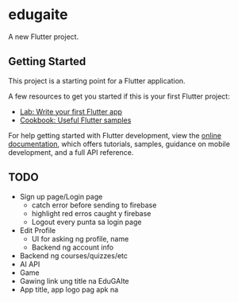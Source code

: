 # edugaite

A new Flutter project.

## Getting Started

This project is a starting point for a Flutter application.

A few resources to get you started if this is your first Flutter project:

- [Lab: Write your first Flutter app](https://docs.flutter.dev/get-started/codelab)
- [Cookbook: Useful Flutter samples](https://docs.flutter.dev/cookbook)

For help getting started with Flutter development, view the
[online documentation](https://docs.flutter.dev/), which offers tutorials,
samples, guidance on mobile development, and a full API reference.

## TODO
- Sign up page/Login page
    - catch error before sending to firebase
    - highlight red erros caught y firebase
    - Logout every punta sa login page
- Edit Profile
    - UI for asking ng profile, name
    - Backend ng account info
- Backend ng courses/quizzes/etc
- AI API
- Game
- Gawing link ung title na EduGAIte
- App title, app logo pag apk na